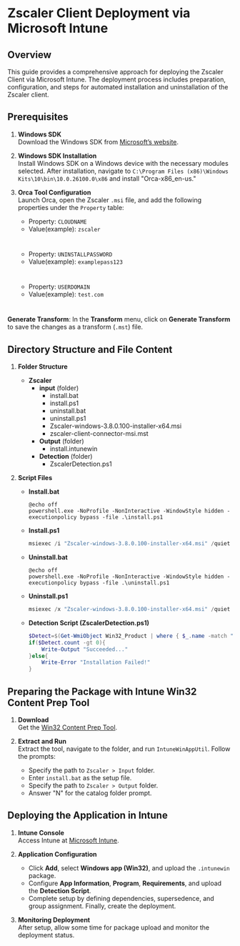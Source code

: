 # Zscaler Client Deployment via Microsoft Intune

## Overview
This guide provides a comprehensive approach for deploying the Zscaler Client via Microsoft Intune. The deployment process includes preparation, configuration, and steps for automated installation and uninstallation of the Zscaler client.

## Prerequisites
1. **Windows SDK**  
   Download the Windows SDK from [Microsoft’s website](https://developer.microsoft.com/en-us/windows/downloads/windows-sdk/).
   
2. **Windows SDK Installation**  
   Install Windows SDK on a Windows device with the necessary modules selected. After installation, navigate to `C:\Program Files (x86)\Windows Kits\10\bin\10.0.26100.0\x86` and install "Orca-x86_en-us."

3. **Orca Tool Configuration**  
   Launch Orca, open the Zscaler `.msi` file, and add the following properties under the `Property` table:
   
   - Property: `CLOUDNAME`
   - Value(example): `zscaler`
   #
   - Property: `UNINSTALLPASSWORD`
   - Value(example): `examplepass123`
   #
   - Property: `USERDOMAIN`
   - Value(example): `test.com`
   #
**Generate Transform**: In the **Transform** menu, click on **Generate Transform** to save the changes as a transform (`.mst`) file.
## Directory Structure and File Content
1. **Folder Structure**
   - **Zscaler**
     - **input** (folder)
       - install.bat
       - install.ps1
       - uninstall.bat
       - uninstall.ps1
       - Zscaler-windows-3.8.0.100-installer-x64.msi
       - zscaler-client-connector-msi.mst
     - **Output** (folder)
       - install.intunewin
     - **Detection** (folder)
       - ZscalerDetection.ps1

2. **Script Files**
   - **Install.bat**
     ```batch
     @echo off
     powershell.exe -NoProfile -NonInteractive -WindowStyle hidden -executionpolicy bypass -file .\install.ps1
     ```
   - **Install.ps1**
     ```powershell
     msiexec /i "Zscaler-windows-3.8.0.100-installer-x64.msi" /quiet TRANSFORMS="zscaler-client-connector-msi.mst"
     ```
   - **Uninstall.bat**
     ```batch
     @echo off
     powershell.exe -NoProfile -NonInteractive -WindowStyle hidden -executionpolicy bypass -file .\uninstall.ps1
     ```
   - **Uninstall.ps1**
     ```powershell
     msiexec /x "Zscaler-windows-3.8.0.100-installer-x64.msi" /quiet TRANSFORMS="zscaler-client-connector-msi.mst"
     ```
   - **Detection Script (ZscalerDetection.ps1)**
     ```powershell
     $Detect=$(Get-WmiObject Win32_Product | where { $_.name -match "zscaler" } | Select -ExpandProperty IdentifyingNumber)
     if($Detect.count -gt 0){
         Write-Output "Succeeded..."
     }else{
         Write-Error "Installation Failed!"
     }
     ```

## Preparing the Package with Intune Win32 Content Prep Tool
1. **Download**  
   Get the [Win32 Content Prep Tool](https://github.com/microsoft/Microsoft-Win32-Content-Prep-Tool/archive/refs/heads/master.zip).

2. **Extract and Run**  
   Extract the tool, navigate to the folder, and run `IntuneWinAppUtil`. Follow the prompts:
   - Specify the path to `Zscaler > Input` folder.
   - Enter `install.bat` as the setup file.
   - Specify the path to `Zscaler > Output` folder.
   - Answer "N" for the catalog folder prompt.

## Deploying the Application in Intune
1. **Intune Console**  
   Access Intune at [Microsoft Intune](https://intune.microsoft.com/#view/Microsoft_Intune_DeviceSettings/AppsWindowsMenu/~/windowsApps).

2. **Application Configuration**
   - Click **Add**, select **Windows app (Win32)**, and upload the `.intunewin` package.
   - Configure **App Information**, **Program**, **Requirements**, and upload the **Detection Script**.
   - Complete setup by defining dependencies, supersedence, and group assignment. Finally, create the deployment.

3. **Monitoring Deployment**  
   After setup, allow some time for package upload and monitor the deployment status.
